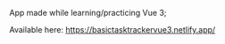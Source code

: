 App made while learning/practicing Vue 3;

Available here: https://basictasktrackervue3.netlify.app/
